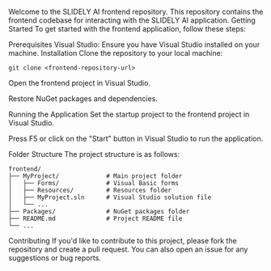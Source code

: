 Welcome to the SLIDELY AI frontend repository. This repository contains the frontend codebase for interacting with the SLIDELY AI application.
Getting Started
To get started with the frontend application, follow these steps:

Prerequisites
Visual Studio: Ensure you have Visual Studio installed on your machine.
Installation
Clone the repository to your local machine:

```
git clone <frontend-repository-url>
```
Open the frontend project in Visual Studio.

Restore NuGet packages and dependencies.

Running the Application
Set the startup project to the frontend project in Visual Studio.

Press F5 or click on the "Start" button in Visual Studio to run the application.

Folder Structure
The project structure is as follows:

```
frontend/
├── MyProject/             # Main project folder
│   ├── Forms/             # Visual Basic forms
│   ├── Resources/         # Resources folder
│   ├── MyProject.sln      # Visual Studio solution file
│   └── ...
├── Packages/              # NuGet packages folder
├── README.md              # Project README file
└── ...

```

Contributing
If you'd like to contribute to this project, please fork the repository and create a pull request. You can also open an issue for any suggestions or bug reports.
